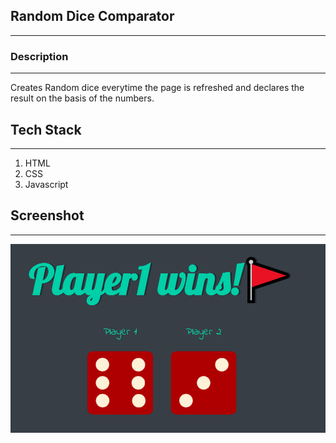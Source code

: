 ## Random Dice Comparator
<hr>

### Description
<hr>

Creates Random dice everytime the page is refreshed
and declares the result on the basis of the numbers.

## Tech Stack
<hr>

1. HTML
2. CSS
3. Javascript

## Screenshot
<hr>

![Screenshot of website](images/Working.png)
